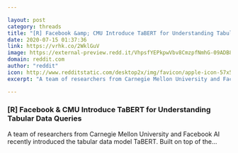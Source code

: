 ```yaml
---

layout: post
category: threads
title: "[R] Facebook &amp; CMU Introduce TaBERT for Understanding Tabular Data Queries"
date: 2020-07-15 01:37:36
link: https://vrhk.co/2WklGuV
image: https://external-preview.redd.it/VhpsfYEPkpwVbv8CmzpfNmhG-09ADB83gkHEFtvckPk.jpg?width=560&height=293.193717277&auto=webp&crop=560:293.193717277,smart&s=ff48b08d61bc42e8fc6eccda50bff3373ee6f8a6
domain: reddit.com
author: "reddit"
icon: http://www.redditstatic.com/desktop2x/img/favicon/apple-icon-57x57.png
excerpt: "A team of researchers from Carnegie Mellon University and Facebook AI recently introduced the tabular data model TaBERT. Built on top of the..."

---
```


### [R] Facebook &amp; CMU Introduce TaBERT for Understanding Tabular Data Queries

A team of researchers from Carnegie Mellon University and Facebook AI recently introduced the tabular data model TaBERT. Built on top of the...